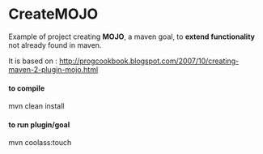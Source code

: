 CreateMOJO
==========

Example of project creating **MOJO**, a maven goal, to **extend functionality** not already found in maven.

It is based on : 
http://progcookbook.blogspot.com/2007/10/creating-maven-2-plugin-mojo.html

#### to compile 
mvn clean install

#### to run plugin/goal

mvn coolass:touch
